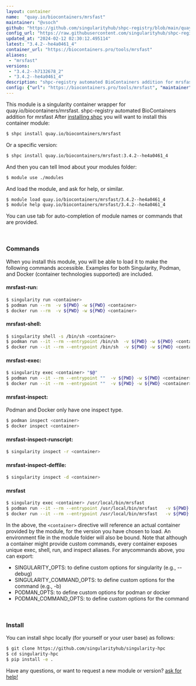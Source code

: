 ```yaml
---
layout: container
name:  "quay.io/biocontainers/mrsfast"
maintainer: "@vsoch"
github: "https://github.com/singularityhub/shpc-registry/blob/main/quay.io/biocontainers/mrsfast/container.yaml"
config_url: "https://raw.githubusercontent.com/singularityhub/shpc-registry/main/quay.io/biocontainers/mrsfast/container.yaml"
updated_at: "2024-02-12 02:30:12.495114"
latest: "3.4.2--he4a0461_4"
container_url: "https://biocontainers.pro/tools/mrsfast"
aliases:
 - "mrsfast"
versions:
 - "3.4.2--h7132678_2"
 - "3.4.2--he4a0461_4"
description: "shpc-registry automated BioContainers addition for mrsfast"
config: {"url": "https://biocontainers.pro/tools/mrsfast", "maintainer": "@vsoch", "description": "shpc-registry automated BioContainers addition for mrsfast", "latest": {"3.4.2--he4a0461_4": "sha256:6927630bef2ba160450e0c2f411c0347f7b7252c10acacd1d2f0a51f0a8e5c95"}, "tags": {"3.4.2--h7132678_2": "sha256:0eef21f24fffa5eed8e296953fdaab52feae5d1501e7f067a65bbc529d949020", "3.4.2--he4a0461_4": "sha256:6927630bef2ba160450e0c2f411c0347f7b7252c10acacd1d2f0a51f0a8e5c95"}, "docker": "quay.io/biocontainers/mrsfast", "aliases": {"mrsfast": "/usr/local/bin/mrsfast"}}
---
```


This module is a singularity container wrapper for quay.io/biocontainers/mrsfast.
shpc-registry automated BioContainers addition for mrsfast
After [installing shpc](#install) you will want to install this container module:


```bash
$ shpc install quay.io/biocontainers/mrsfast
```

Or a specific version:

```bash
$ shpc install quay.io/biocontainers/mrsfast:3.4.2--he4a0461_4
```

And then you can tell lmod about your modules folder:

```bash
$ module use ./modules
```

And load the module, and ask for help, or similar.

```bash
$ module load quay.io/biocontainers/mrsfast/3.4.2--he4a0461_4
$ module help quay.io/biocontainers/mrsfast/3.4.2--he4a0461_4
```

You can use tab for auto-completion of module names or commands that are provided.

<br>

### Commands

When you install this module, you will be able to load it to make the following commands accessible.
Examples for both Singularity, Podman, and Docker (container technologies supported) are included.

#### mrsfast-run:

```bash
$ singularity run <container>
$ podman run --rm  -v ${PWD} -w ${PWD} <container>
$ docker run --rm  -v ${PWD} -w ${PWD} <container>
```

#### mrsfast-shell:

```bash
$ singularity shell -s /bin/sh <container>
$ podman run --it --rm --entrypoint /bin/sh  -v ${PWD} -w ${PWD} <container>
$ docker run --it --rm --entrypoint /bin/sh  -v ${PWD} -w ${PWD} <container>
```

#### mrsfast-exec:

```bash
$ singularity exec <container> "$@"
$ podman run --it --rm --entrypoint ""  -v ${PWD} -w ${PWD} <container> "$@"
$ docker run --it --rm --entrypoint ""  -v ${PWD} -w ${PWD} <container> "$@"
```

#### mrsfast-inspect:

Podman and Docker only have one inspect type.

```bash
$ podman inspect <container>
$ docker inspect <container>
```

#### mrsfast-inspect-runscript:

```bash
$ singularity inspect -r <container>
```

#### mrsfast-inspect-deffile:

```bash
$ singularity inspect -d <container>
```


#### mrsfast

```bash
$ singularity exec <container> /usr/local/bin/mrsfast
$ podman run --it --rm --entrypoint /usr/local/bin/mrsfast   -v ${PWD} -w ${PWD} <container> -c " $@"
$ docker run --it --rm --entrypoint /usr/local/bin/mrsfast   -v ${PWD} -w ${PWD} <container> -c " $@"
```



In the above, the `<container>` directive will reference an actual container provided
by the module, for the version you have chosen to load. An environment file in the
module folder will also be bound. Note that although a container
might provide custom commands, every container exposes unique exec, shell, run, and
inspect aliases. For anycommands above, you can export:

 - SINGULARITY_OPTS: to define custom options for singularity (e.g., --debug)
 - SINGULARITY_COMMAND_OPTS: to define custom options for the command (e.g., -b)
 - PODMAN_OPTS: to define custom options for podman or docker
 - PODMAN_COMMAND_OPTS: to define custom options for the command

<br>

### Install

You can install shpc locally (for yourself or your user base) as follows:

```bash
$ git clone https://github.com/singularityhub/singularity-hpc
$ cd singularity-hpc
$ pip install -e .
```

Have any questions, or want to request a new module or version? [ask for help!](https://github.com/singularityhub/singularity-hpc/issues)